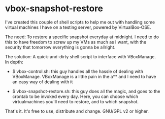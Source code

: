 vbox-snapshot-restore
===============================

I've created this couple of shell scripts to help me out with handling 
some virtual machines I have on a testing server, powered by VirtualBox-OSE.

The need: To restore a specific snapshot everyday at midnight. I need to do this to have 
freedom to screw up my VMs as much as I want, with the security that tomorrow everything
is gonna be allright.

The solution: A quick-and-dirty shell script to interface with VBoxManage. In depth:

* $ vbox-control.sh: this guy handles all the hassle of dealing with VBoxManage.
VBoxManage is a little pain in the a\*\* and I need to have an easy way of dealing with it

* $ vbox-snapshot-restore.sh: this guy does all the magic, and goes to the crontab to be invoked
every day. Here, you can choose which virtualmachines you'll need to restore, and to which 
snapshot.

That's it. It's free to use, distribute and change. GNU/GPL v2 or higher.